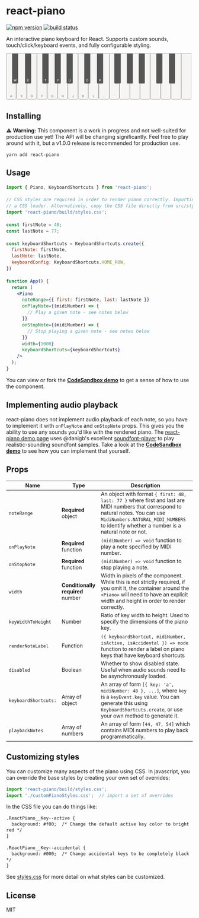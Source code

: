 # react-piano

[![npm version](https://img.shields.io/npm/v/react-piano.svg)](https://www.npmjs.com/package/react-piano)
[![build status](https://travis-ci.com/iqnivek/react-piano.svg?branch=master)](https://travis-ci.com/iqnivek/react-piano)

An interactive piano keyboard for React. Supports custom sounds, touch/click/keyboard events, and fully configurable styling.

<a href="http://www.kevinqi.com/react-piano/"><img width="500" src="/demo/public/images/react-piano-screenshot.png" alt="react-piano screenshot" /></a>

## Installing

⚠️ **Warning:** This component is a work in progress and not well-suited for production use yet! The API will be changing significantly. Feel free to play around with it, but a v1.0.0 release is recommended for production use.

```
yarn add react-piano
```

## Usage

```jsx
import { Piano, KeyboardShortcuts } from 'react-piano';

// CSS styles are required in order to render piano correctly. Importing CSS requires
// a CSS loader. Alternatively, copy the CSS file directly from src/styles.css into your <head>.
import 'react-piano/build/styles.css';

const firstNote = 48;
const lastNote = 77;

const keyboardShortcuts = KeyboardShortcuts.create({
  firstNote: firstNote,
  lastNote: lastNote,
  keyboardConfig: KeyboardShortcuts.HOME_ROW,
})

function App() {
  return (
    <Piano
      noteRange={{ first: firstNote, last: lastNote }}
      onPlayNote={(midiNumber) => {
        // Play a given note - see notes below
      }}
      onStopNote={(midiNumber) => {
        // Stop playing a given note - see notes below
      }}
      width={1000}
      keyboardShortcuts={keyboardShortcuts}
    />
  );
}
```

You can view or fork the [**CodeSandbox demo**](https://codesandbox.io/s/7wq15pm1n1) to get a sense of how to use the component.

## Implementing audio playback

react-piano does not implement audio playback of each note, so you have to implement it with `onPlayNote` and `onStopNote` props. This gives you the ability to use any sounds you'd like with the rendered piano. The [react-piano demo page](http://www.kevinqi.com/react-piano/) uses @danigb's excellent [soundfont-player](https://github.com/danigb/soundfont-player) to play realistic-sounding soundfont samples. Take a look at the [**CodeSandbox demo**](https://codesandbox.io/s/7wq15pm1n1) to see how you can implement that yourself.

## Props

| Name | Type | Description |
| ---- | ---- | ----------- |
| `noteRange` | **Required** object | An object with format `{ first: 48, last: 77 }` where first and last are MIDI numbers that correspond to natural notes. You can use `MidiNumbers.NATURAL_MIDI_NUMBERS` to identify whether a number is a natural note or not. |
| `onPlayNote` | **Required** function | `(midiNumber) => void` function to play a note specified by MIDI number. |
| `onStopNote` | **Required** function | `(midiNumber) => void` function to stop playing a note. |
| `width` | **Conditionally required** number | Width in pixels of the component. While this is not strictly required, if you omit it, the container around the `<Piano>` will need to have an explicit width and height in order to render correctly. |
| `keyWidthToHeight` | Number | Ratio of key width to height. Used to specify the dimensions of the piano key. |
| `renderNoteLabel` | Function | `({ keyboardShortcut, midiNumber, isActive, isAccidental }) => node` function to render a label on piano keys that have keyboard shortcuts |
| `disabled` | Boolean | Whether to show disabled state. Useful when audio sounds need to be asynchronously loaded. |
| `keyboardShortcuts:` | Array of object | An array of form `[{ key: 'a', midiNumber: 48 }, ...]`, where `key` is a `keyEvent.key` value. You can generate this using `KeyboardShortcuts.create`, or use your own method to generate it. |
| `playbackNotes` | Array of numbers | An array of form `[44, 47, 54]` which contains MIDI numbers to play back programmatically. |

## Customizing styles

You can customize many aspects of the piano using CSS. In javascript, you can override the base styles by creating your own set of overrides:

```javascript
import 'react-piano/build/styles.css';
import './customPianoStyles.css';  // import a set of overrides
```

In the CSS file you can do things like:

```
.ReactPiano__Key--active {
  background: #f00;  /* Change the default active key color to bright red */
}

.ReactPiano__Key--accidental {
  background: #000;  /* Change accidental keys to be completely black */
}
```

See [styles.css](/src/styles.css) for more detail on what styles can be customized.

## License

MIT
